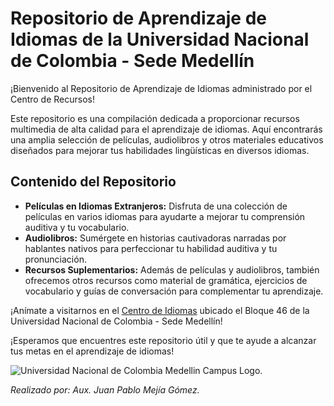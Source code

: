 # **Repositorio de Aprendizaje de Idiomas de la Universidad Nacional de Colombia - Sede Medellín** 


¡Bienvenido al Repositorio de Aprendizaje de Idiomas administrado por el Centro de Recursos!

Este repositorio es una compilación dedicada a proporcionar recursos multimedia de alta calidad para el aprendizaje de idiomas. Aquí encontrarás una amplia selección de películas, audiolibros y otros materiales educativos diseñados para mejorar tus habilidades lingüísticas en diversos idiomas.

## Contenido del Repositorio

- **Películas en Idiomas Extranjeros:** Disfruta de una colección de películas en varios idiomas para ayudarte a mejorar tu comprensión auditiva y tu vocabulario.
- **Audiolibros:** Sumérgete en historias cautivadoras narradas por hablantes nativos para perfeccionar tu habilidad auditiva y tu pronunciación.
- **Recursos Suplementarios:** Además de películas y audiolibros, también ofrecemos otros recursos como material de gramática, ejercicios de vocabulario y guías de conversación para complementar tu aprendizaje.

¡Anímate a visitarnos en el [Centro de Idiomas](https://centrodeidiomas.medellin.unal.edu.co/es/) ubicado el Bloque 46 de la Universidad Nacional de Colombia - Sede Medellín!

¡Esperamos que encuentres este repositorio útil y que te ayude a alcanzar tus metas en el aprendizaje de idiomas!

![Universidad Nacional de Colombia Medellin Campus Logo.](https://upload.wikimedia.org/wikipedia/commons/5/53/UNAL_Aplicaci%C3%B3n_Medell%C3%ADn.svg)

_Realizado por: Aux. Juan Pablo Mejía Gómez._ 

